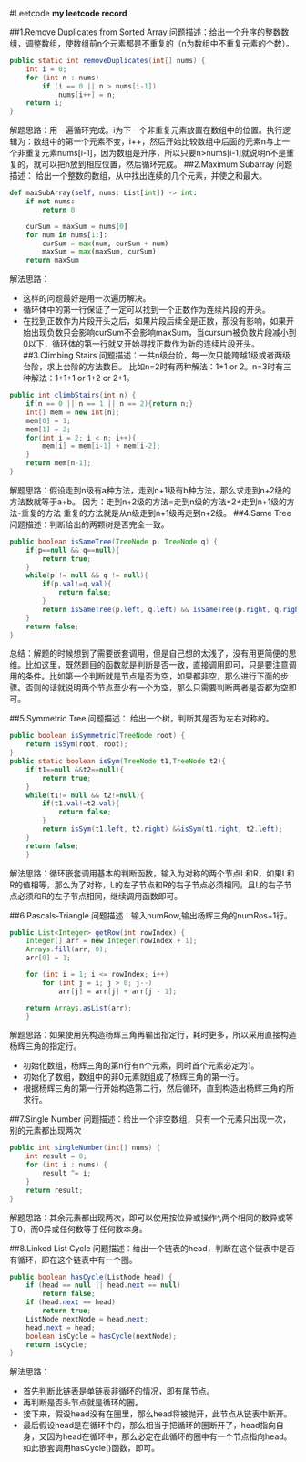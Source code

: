 #Leetcode
**my leetcode record**

##1.Remove Duplicates from Sorted Array
问题描述：给出一个升序的整数数组，调整数组，使数组前n个元素都是不重复的（n为数组中不重复元素的个数）。
```java
public static int removeDuplicates(int[] nums) {
    int i = 0;
    for (int n : nums)
        if (i == 0 || n > nums[i-1])
            nums[i++] = n;
    return i;
}
```
解题思路：用一遍循环完成。i为下一个非重复元素放置在数组中的位置。执行逻辑为：数组中的第一个元素不变，i++，然后开始比较数组中后面的元素n与上一个非重复元素nums[i-1]，因为数组是升序，所以只要n>nums[i-1]就说明n不是重复的，就可以把n放到相应位置，然后循环完成。
##2.Maximum Subarray
问题描述：
给出一个整数的数组，从中找出连续的几个元素，并使之和最大。
```python
def maxSubArray(self, nums: List[int]) -> int:
    if not nums:
        return 0

    curSum = maxSum = nums[0]
    for num in nums[1:]:
        curSum = max(num, curSum + num)
        maxSum = max(maxSum, curSum)
    return maxSum
```
解法思路：
* 这样的问题最好是用一次遍历解决。
* 循环体中的第一行保证了一定可以找到一个正数作为连续片段的开头。
* 在找到正数作为片段开头之后，如果片段后续全是正数，那没有影响，如果开始出现负数只会影响curSum不会影响maxSum，当cursum被负数片段减小到0以下，循环体的第一行就又开始寻找正数作为新的连续片段开头。
##3.Climbing Stairs
问题描述：一共n级台阶，每一次只能跨越1级或者两级台阶，求上台阶的方法数目。
比如n=2时有两种解法：1+1 or 2。n=3时有三种解法：1+1+1 or 1+2 or 2+1。
```java
public int climbStairs(int n) {
    if(n == 0 || n == 1 || n == 2){return n;}
    int[] mem = new int[n];
    mem[0] = 1;
    mem[1] = 2;
    for(int i = 2; i < n; i++){
        mem[i] = mem[i-1] + mem[i-2];
    }
    return mem[n-1];
}
```
解题思路：假设走到n级有a种方法，走到n+1级有b种方法，那么求走到n+2级的方法数就等于a+b。
因为：走到n+2级的方法=走到n级的方法*2+走到n+1级的方法-重复的方法
重复的方法就是从n级走到n+1级再走到n+2级。
##4.Same Tree
问题描述：判断给出的两颗树是否完全一致。

```java
public boolean isSameTree(TreeNode p, TreeNode q) {
    if(p==null && q==null){
        return true;
    }
    while(p != null && q != null){
        if(p.val!=q.val){
            return false;
        }
        return isSameTree(p.left, q.left) && isSameTree(p.right, q.right);
    }
    return false;
}
```

总结：解题的时候想到了需要嵌套调用，但是自己想的太浅了，没有用更简便的思维。比如这里，既然题目的函数就是判断是否一致，直接调用即可，只是要注意调用的条件。比如第一个判断就是节点是否为空，如果都非空，那么进行下面的步骤。否则的话就说明两个节点至少有一个为空，那么只需要判断两者是否都为空即可。

##5.Symmetric Tree
问题描述：
给出一个树，判断其是否为左右对称的。
```java
public boolean isSymmetric(TreeNode root) {
    return isSym(root, root);
}
public static boolean isSym(TreeNode t1,TreeNode t2){
    if(t1==null &&t2==null){
        return true;
    }
    while(t1!= null && t2!=null){
        if(t1.val!=t2.val){
            return false;
        }
        return isSym(t1.left, t2.right) &&isSym(t1.right, t2.left);
    }
    return false;
    }
```
解法思路：循环嵌套调用基本的判断函数，输入为对称的两个节点L和R，如果L和R的值相等，那么为了对称，L的左子节点和R的右子节点必须相同，且L的右子节点必须和R的左子节点相同，继续调用函数即可。

##6.Pascals-Triangle
问题描述：输入numRow,输出杨辉三角的numRos+1行。
```java
public List<Integer> getRow(int rowIndex) {
    Integer[] arr = new Integer[rowIndex + 1];
    Arrays.fill(arr, 0);
    arr[0] = 1;

    for (int i = 1; i <= rowIndex; i++)
        for (int j = i; j > 0; j--)
            arr[j] = arr[j] + arr[j - 1];

    return Arrays.asList(arr);
    }
```
解题思路：如果使用先构造杨辉三角再输出指定行，耗时更多，所以采用直接构造杨辉三角的指定行。
* 初始化数组，杨辉三角的第n行有n个元素，同时首个元素必定为1。
* 初始化了数组，数组中的非0元素就组成了杨辉三角的第一行。
* 根据杨辉三角的第一行开始构造第二行，然后循环，直到构造出杨辉三角的所求行。

##7.Single Number
问题描述：给出一个非空数组，只有一个元素只出现一次，别的元素都出现两次
```java
public int singleNumber(int[] nums) {
    int result = 0;
    for (int i : nums) {
        result ^= i;
    }
    return result;
}
```
解题思路：其余元素都出现两次，即可以使用按位异或操作^,两个相同的数异或等于0，而0异或任何数等于任何数本身。

##8.Linked List Cycle
问题描述：给出一个链表的head，判断在这个链表中是否有循环，即在这个链表中有一个圈。
```java
public boolean hasCycle(ListNode head) {
    if (head == null || head.next == null)
        return false;
    if (head.next == head)
        return true;
    ListNode nextNode = head.next;
    head.next = head;
    boolean isCycle = hasCycle(nextNode);
    return isCycle;
}
```
解法思路：
* 首先判断此链表是单链表非循环的情况，即有尾节点。
* 再判断是否头节点就是循环的圈。
* 接下来，假设head没有在圈里，那么head将被抛开，此节点从链表中断开。
* 最后假设head是在循环中的，那么相当于把循环的圈断开了，head指向自身，又因为head在循环中，那么必定在此循环的圈中有一个节点指向head。如此嵌套调用hasCycle()函数，即可。
